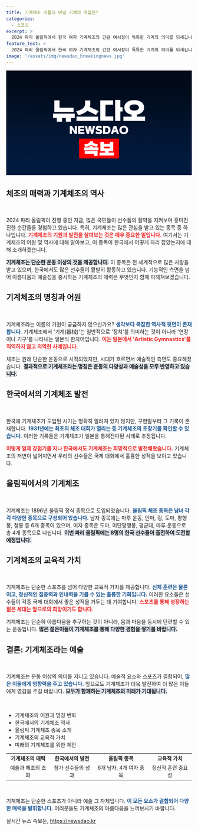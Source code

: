 ```yaml
---
title: 기계체조 이름의 비밀 기계의 역할은?
categories:
  - 스포츠
excerpt: >
  2024 파리 올림픽에서 한국 여자 기계체조의 간판 여서정이 독특한 기계의 의미를 되새깁니다. 기계체조의 어원과 역사, 의미를 파헤쳐 보세요! 클릭하면 놀라운 사실들이 기다립니다!
feature_text: >
  2024 파리 올림픽에서 한국 여자 기계체조의 간판 여서정이 독특한 기계의 의미를 되새깁니다. 기계체조의 어원과 역사, 의미를 파헤쳐 보세요! 클릭하면 놀라운 사실들이 기다립니다!
image: '/assets/img/newsdao_breakingnews.jpg'
---
```


<p><img src="/assets/img/newsdao_breakingnews.jpg" alt="flaretime 속보" /></p>

<h2 data-ke-size="size26">체조의 매력과 기계체조의 역사</h2>

<p data-ke-size="size16">&nbsp;</p>

<p>2024 파리 올림픽이 진행 중인 지금, 많은 국민들이 선수들의 활약을 지켜보며 흥미진진한 순간들을 경험하고 있습니다. 특히, 기계체조는 많은 관심을 받고 있는 종목 중 하나입니다. <b><span style="color: #ee2323;">기계체조의 기원과 발전을 살펴보는 것은 매우 중요한 일입니다.</span></b> 여기서는 기계체조의 어원 및 역사에 대해 알아보고, 이 종목이 한국에서 어떻게 자리 잡았는지에 대해 소개하겠습니다. </p>

<p><b><span style="background-color: #21538527;">기계체조는 단순한 운동 이상의 것을 제공합니다.</span></b> 이 종목은 전 세계적으로 많은 사랑을 받고 있으며, 한국에서도 많은 선수들이 활발히 활동하고 있습니다. 기능적인 측면을 넘어 아름다움과 예술성을 중시하는 기계체조의 매력은 무엇인지 함께 파헤쳐보겠습니다.</p>

<h2 data-ke-size="size26">기계체조의 명칭과 어원</h2>

<p data-ke-size="size16">&nbsp;</p>

<p>기계체조라는 이름의 기원이 궁금하지 않으신가요? <b><span style="color: #1a5490;">생각보다 복잡한 역사적 뒷면이 존재합니다.</span></b> 기계체조에서 '기계(器械)'는 일반적으로 '장치'를 의미하는 것이 아니라 '연장이나 기구'를 나타내는 일본식 한자어입니다. <b><span style="color: #ee2323;">이는 일본에서 'Artistic Gymnastics'를 직역하지 않고 의역한 사례입니다.</span></b> </p>

<p>체조는 원래 단순한 운동으로 시작되었지만, 시대가 흐르면서 예술적인 측면도 중요해졌습니다. <b><span style="background-color: #21538527;">결과적으로 기계체조라는 명칭은 운동의 다양성과 예술성을 모두 반영하고 있습니다.</span></b></p>

<h2 data-ke-size="size26">한국에서의 기계체조 발전</h2>

<p data-ke-size="size16">&nbsp;</p>

<p>한국에 기계체조가 도입된 시기는 명확히 알려져 있지 않지만, 구한말부터 그 기록이 존재합니다. <b><span style="color: #1a5490;">1931년에는 최초의 체조 대회가 열리는 등 기계체조의 초창기를 확인할 수 있습니다.</span></b> 이러한 기록들은 기계체조가 일본을 통해전파된 사례로 추정됩니다. </p>

<p><b><span style="color: #ee2323;">이렇게 일제 강점기를 지나 한국에서도 기계체조는 희망적으로 발전해왔습니다.</span></b> 기계체조의 저변이 넓어지면서 우리의 선수들은 국제 대회에서 훌륭한 성적을 보이고 있습니다.</p>

<h2 data-ke-size="size26">올림픽에서의 기계체조</h2>

<p data-ke-size="size16">&nbsp;</p>

<p>기계체조는 1896년 올림픽 정식 종목으로 도입되었습니다. <b><span style="color: #1a5490;">올림픽 체조 종목은 남녀 각각 다양한 종목으로 구성되어 있습니다.</span></b> 남자 종목에는 마루 운동, 안마, 링, 도마, 평행봉, 철봉 등 6개 종목이 있으며, 여자 종목은 도마, 이단평행봉, 평균대, 마루 운동으로 총 4개 종목으로 나뉩니다. <b><span style="background-color: #21538527;">이번 파리 올림픽에는 8명의 한국 선수들이 출전하여 도전할 예정입니다.</span></b></p>

<h2 data-ke-size="size26">기계체조의 교육적 가치</h2>

<p data-ke-size="size16">&nbsp;</p>

<p>기계체조는 단순한 스포츠를 넘어 다양한 교육적 가치를 제공합니다. <b><span style="color: #1a5490;">신체 훈련은 물론이고, 정신적인 집중력과 인내력을 기를 수 있는 훌륭한 기회입니다.</span></b> 이러한 요소들은 선수들이 각종 국제 대회에서 좋은 성적을 거두는 데 기여합니다. <b><span style="color: #ee2323;">스포츠를 통해 성장하는 젊은 세대는 앞으로의 희망이기도 합니다.</span></b></p>

<p>기계체조는 단순히 아름다움을 추구하는 것이 아니라, 몸과 마음을 동시에 단련할 수 있는 운동입니다. <b><span style="background-color: #21538527;">많은 젊은이들이 기계체조를 통해 다양한 경험을 쌓기를 바랍니다.</span></b></p>

<h2 data-ke-size="size26">결론: 기계체조라는 예술</h2>

<p data-ke-size="size16">&nbsp;</p>

<p>기계체조는 운동 이상의 의미를 지니고 있습니다. 예술적 요소와 스포츠가 결합되어, <b><span style="color: #1a5490;">많은 이들에게 영향력을 주고 있습니다.</span></b> 앞으로도 기계체조가 더욱 발전하여 더 많은 이들에게 영감을 주길 바랍니다. <b><span style="background-color: #21538527;">모두가 함께하는 기계체조의 미래가 기대됩니다.</span></b></p>

<p data-ke-size="size16">&nbsp;</p>

<ul>
    <li>기계체조의 어원과 명칭 변화</li>
    <li>한국에서의 기계체조 역사</li>
    <li>올림픽 기계체조 종목 소개</li>
    <li>기계체조의 교육적 가치</li>
    <li>미래의 기계체조를 위한 제안</li>
</ul>

<table style="width: 100%;">
    <tr>
        <td style="text-align: center; height: 17px;"><b>기계체조의 매력</b></td>
        <td style="text-align: center; height: 17px;"><b>한국에서의 발전</b></td>
        <td style="text-align: center; height: 17px;"><b>올림픽 종목</b></td>
        <td style="text-align: center; height: 17px;"><b>교육적 가치</b></td>
    </tr>
    <tr>
        <td style="text-align: center; height: 17px;">예술과 체조의 조화</td>
        <td style="text-align: center; height: 17px;">참가 선수들의 성과</td>
        <td style="text-align: center; height: 17px;">6개 남자, 4개 여자 종목</td>
        <td style="text-align: center; height: 17px;">정신적 훈련 중요성</td>
    </tr>
</table>

<p data-ke-size="size16">&nbsp;</p>

<p>기계체조는 단순한 스포츠가 아니라 예술 그 자체입니다. <b><span style="color: #1a5490;">이 모든 요소가 결합되어 다양한 매력을 발휘합니다.</span></b> 여러분들도 기계체조의 아름다움을 느껴보시기 바랍니다.</p>
실시간 뉴스 속보는, <a href="https://newsdao.kr" rel="dofollow">https://newsdao.kr</a>


